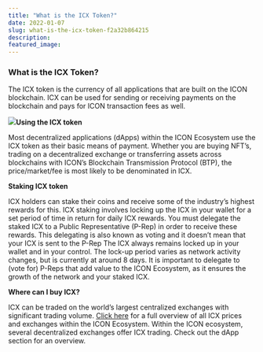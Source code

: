 ```yaml
---
title: "What is the ICX Token?"
date: 2022-01-07
slug: what-is-the-icx-token-f2a32b864215
description:
featured_image:
---
```


### What is the ICX Token?

The ICX token is the currency of all applications that are built on the ICON blockchain. ICX can be used for sending or receiving payments on the blockchain and pays for ICON transaction fees as well.

![](https://cdn-images-1.medium.com/max/800/1*uOPyHyT9ejnIaF1JWpbhcw.jpeg)**Using the ICX token**

Most decentralized applications (dApps) within the ICON Ecosystem use the ICX token as their basic means of payment. Whether you are buying NFT’s, trading on a decentralized exchange or transferring assets across blockchains with ICON’s Blockchain Transmission Protocol (BTP), the price/market/fee is most likely to be denominated in ICX.

**Staking ICX token**

ICX holders can stake their coins and receive some of the industry’s highest rewards for this. ICX staking involves locking up the ICX in your wallet for a set period of time in return for daily ICX rewards. You must delegate the staked ICX to a Public Representative (P-Rep) in order to receive these rewards. This delegating is also known as voting and it doesn’t mean that your ICX is sent to the P-Rep The ICX always remains locked up in your wallet and in your control. The lock-up period varies as network activity changes, but is currently at around 8 days. It is important to delegate to (vote for) P-Reps that add value to the ICON Ecosystem, as it ensures the growth of the network and your staked ICX.

**Where can I buy ICX?**

ICX can be traded on the world’s largest centralized exchanges with significant trading volume. [Click here](https://coinmarketcap.com/currencies/icon/) for a full overview of all ICX prices and exchanges within the ICON Ecosystem. Within the ICON ecosystem, several decentralized exchanges offer ICX trading. Check out the dApp section for an overview.

